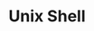 ---
layout: page
title: Unix Shell
description: A unix-like, multithreaded shell supporting basic system commands.
img: assets/img/shell.png
redirect: https://github.com/rickliu131/UnixShell
importance: 3
---